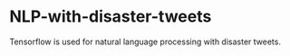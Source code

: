 # NLP-with-disaster-tweets
Tensorflow is used for natural language processing with disaster tweets. 
